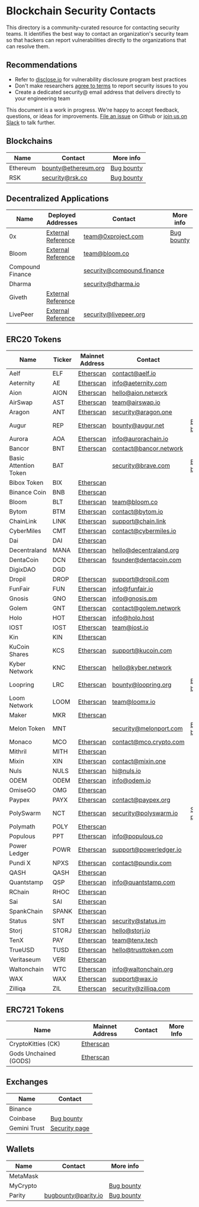 # Blockchain Security Contacts

This directory is a community-curated resource for contacting security teams. It identifies the best way to contact an organization's security team so that hackers can report vulnerabilities directly to the organizations that can resolve them.

## Recommendations

* Refer to [disclose.io](https://disclose.io/) for vulnerability disclosure program best practices
* Don't make researchers [agree to terms](https://twitter.com/matthew_d_green/status/1025365194330066945) to report security issues to you
* Create a dedicated security@ email address that delivers directly to your engineering team

This document is a work in progress. We're happy to accept feedback, questions, or ideas for improvements. [File an issue](https://github.com/trailofbits/blockchain-security-contacts/issues/new) on Github or [join us on Slack](https://empireslacking.herokuapp.com/) to talk further.

## Blockchains

| Name | Contact | More info |
| --- | --- | ---- |
| Ethereum | bounty@ethereum.org | [Bug bounty](https://bounty.ethereum.org/)
| RSK | security@rsk.co | [Bug bounty](https://hackerone.com/rsksmart) |

## Decentralized Applications

| Name | Deployed Addresses | Contact | More info |
| --- | --- | --- | --- |
| 0x | [External Reference](https://0xproject.com/wiki#Deployed-Addresses) | team@0xproject.com | [Bug bounty](https://0xproject.com/wiki#Bug-Bounty) |
| Bloom | [External Reference](https://bloom.co/docs/contracts/accounts/) | team@bloom.co | |
| Compound Finance | | security@compound.finance | |
| Dharma | | security@dharma.io | |
| Giveth | [External Reference](https://wiki.giveth.io/documentation/deployments/) | 
| LivePeer | [External Reference](https://github.com/livepeer/wiki/blob/master/Deployed-Contract-Addresses.md) | security@livepeer.org | |

## ERC20 Tokens

| Name | Ticker | Mainnet Address | Contact | More info |
| ---  | ---    | ---             | ---     | ---       |
| Aelf | ELF | [Etherscan](https://etherscan.io/token/0xbf2179859fc6d5bee9bf9158632dc51678a4100e) | contact@aelf.io | |
| Aeternity | AE | [Etherscan](https://etherscan.io/token/0x5ca9a71b1d01849c0a95490cc00559717fcf0d1d) | info@aeternity.com | |
| Aion | AION | [Etherscan](https://etherscan.io/token/0x4CEdA7906a5Ed2179785Cd3A40A69ee8bc99C466) | hello@aion.network | |
| AirSwap | AST | [Etherscan](https://etherscan.io/token/0x27054b13b1b798b345b591a4d22e6562d47ea75a) | team@airswap.io | |
| Aragon | ANT | [Etherscan](https://etherscan.io/token/0x960b236A07cf122663c4303350609A66A7B288C0) | security@aragon.one | |
| Augur | REP | [Etherscan](https://etherscan.io/token/0x1985365e9f78359a9B6AD760e32412f4a445E862) | bounty@augur.net | [Bug bounty](https://www.augur.net/bounty/) |
| Aurora | AOA | [Etherscan](https://etherscan.io/token/0x9ab165d795019b6d8b3e971dda91071421305e5a) | info@aurorachain.io | |
| Bancor | BNT | [Etherscan](https://etherscan.io/token/0x1f573d6fb3f13d689ff844b4ce37794d79a7ff1c) | contact@bancor.network |  |
| Basic Attention Token | BAT | | security@brave.com | [Bug bounty](https://hackerone.com/brave)
| Bibox Token | BIX | [Etherscan](https://etherscan.io/token/0xb3104b4b9da82025e8b9f8fb28b3553ce2f67069) | |  |
| Binance Coin | BNB | [Etherscan](https://etherscan.io/token/0xB8c77482e45F1F44dE1745F52C74426C631bDD52) | | |
| Bloom | BLT | [Etherscan](https://etherscan.io/token/0x107c4504cd79c5d2696ea0030a8dd4e92601b82e) | team@bloom.co | |
| Bytom | BTM | [Etherscan](https://etherscan.io/token/0xcb97e65f07da24d46bcdd078ebebd7c6e6e3d750) | contact@bytom.io | |
| ChainLink | LINK | [Etherscan](https://etherscan.io/token/0x514910771af9ca656af840dff83e8264ecf986ca) | support@chain.link | |
| CyberMiles | CMT | [Etherscan](https://etherscan.io/token/0xf85feea2fdd81d51177f6b8f35f0e6734ce45f5f) | contact@cybermiles.io | |
| Dai | DAI | [Etherscan](https://etherscan.io/token/0x89d24a6b4ccb1b6faa2625fe562bdd9a23260359) | |  |
| Decentraland | MANA | [Etherscan](https://etherscan.io/token/0x0f5d2fb29fb7d3cfee444a200298f468908cc942) | hello@decentraland.org | |
| DentaCoin | DCN | [Etherscan](https://etherscan.io/token/0x08d32b0da63e2C3bcF8019c9c5d849d7a9d791e6) | founder@dentacoin.com | |
| DigixDAO | DGD | | | |
| Dropil | DROP | [Etherscan](https://etherscan.io/token/0x4672bad527107471cb5067a887f4656d585a8a31) | support@dropil.com | |
| FunFair | FUN | [Etherscan](https://etherscan.io/token/0x419d0d8bdd9af5e606ae2232ed285aff190e711b) | info@funfair.io | |
| Gnosis | GNO | [Etherscan](https://etherscan.io/token/0x6810e776880c02933d47db1b9fc05908e5386b96) | info@gnosis.pm | |
| Golem | GNT | [Etherscan](https://etherscan.io/token/0xa74476443119A942dE498590Fe1f2454d7D4aC0d) | contact@golem.network | |
| Holo | HOT | [Etherscan](https://etherscan.io/token/0x6c6ee5e31d828de241282b9606c8e98ea48526e2) | info@holo.host | |
| IOST | IOST | [Etherscan](https://etherscan.io/token/0xfa1a856cfa3409cfa145fa4e20eb270df3eb21ab) | team@iost.io | |
| Kin | KIN | [Etherscan](https://etherscan.io/token/0x818fc6c2ec5986bc6e2cbf00939d90556ab12ce5) |  | |
| KuCoin Shares | KCS | [Etherscan](https://etherscan.io/token/0x039b5649a59967e3e936d7471f9c3700100ee1ab) | support@kucoin.com | |
| Kyber Network | KNC | [Etherscan](https://etherscan.io/token/0xdd974d5c2e2928dea5f71b9825b8b646686bd200) | hello@kyber.network | |
| Loopring | LRC | [Etherscan](https://etherscan.io/token/0xef68e7c694f40c8202821edf525de3782458639f) | bounty@loopring.org | [Bug bounty](https://medium.com/loopring-protocol/bug-and-optimization-bounty-for-smart-contracts-c2c855f3a748) |
| Loom Network | LOOM | [Etherscan](https://etherscan.io/token/0xa4e8c3ec456107ea67d3075bf9e3df3a75823db0) | team@loomx.io | |
| Maker | MKR | [Etherscan](https://etherscan.io/token/0x9f8f72aa9304c8b593d555f12ef6589cc3a579a2) | | |
| Melon Token | MNT | | security@melonport.com | [Bug bounty](https://melonport.com/bug-bounty) |
| Monaco | MCO | [Etherscan](https://etherscan.io/token/0xb63b606ac810a52cca15e44bb630fd42d8d1d83d) | contact@mco.crypto.com | |
| Mithril | MITH | [Etherscan](https://etherscan.io/token/0x3893b9422cd5d70a81edeffe3d5a1c6a978310bb) | | |
| Mixin | XIN | [Etherscan](https://etherscan.io/token/0xa974c709cfb4566686553a20790685a47aceaa33) | contact@mixin.one | |
| Nuls | NULS | [Etherscan](https://etherscan.io/token/0xb91318f35bdb262e9423bc7c7c2a3a93dd93c92c) | hi@nuls.io | |
| ODEM | ODEM | [Etherscan](https://etherscan.io/token/0xbf52f2ab39e26e0951d2a02b49b7702abe30406a) | info@odem.io | |
| OmiseGO | OMG | [Etherscan](https://etherscan.io/token/0xd26114cd6EE289AccF82350c8d8487fedB8A0C07) | | |
| Paypex | PAYX | [Etherscan](https://etherscan.io/token/0x62a56a4a2ef4d355d34d10fbf837e747504d38d4) | contact@paypex.org | |
| PolySwarm | NCT | [Etherscan](https://etherscan.io/token/0x9e46a38f5daabe8683e10793b06749eef7d733d1) | security@polyswarm.io | [Security page](https://polyswarm.io/security/) |
| Polymath | POLY | [Etherscan](https://etherscan.io/token/0x9992ec3cf6a55b00978cddf2b27bc6882d88d1ec) | | |
| Populous | PPT | [Etherscan](https://etherscan.io/token/0xd4fa1460f537bb9085d22c7bccb5dd450ef28e3a) | info@populous.co | |
| Power Ledger | POWR | [Etherscan](https://etherscan.io/token/0x595832f8fc6bf59c85c527fec3740a1b7a361269) | support@powerledger.io | |
| Pundi X | NPXS | [Etherscan](https://etherscan.io/token/0xa15c7ebe1f07caf6bff097d8a589fb8ac49ae5b3) | contact@pundix.com | |
| QASH | QASH | [Etherscan](https://etherscan.io/token/0x618e75ac90b12c6049ba3b27f5d5f8651b0037f6) | | |
| Quantstamp| QSP | [Etherscan](https://etherscan.io/token/0x99ea4db9ee77acd40b119bd1dc4e33e1c070b80d) | info@quantstamp.com | |
| RChain | RHOC | [Etherscan](https://etherscan.io/token/0x168296bb09e24a88805cb9c33356536b980d3fc5) | | |
| Sai | SAI | [Etherscan](https://etherscan.io/token/0x59adcf176ed2f6788a41b8ea4c4904518e62b6a4) | | | |
| SpankChain | SPANK | [Etherscan](https://etherscan.io/token/0x42d6622dece394b54999fbd73d108123806f6a18) | | |
| Status | SNT | [Etherscan](https://etherscan.io/token/0x744d70fdbe2ba4cf95131626614a1763df805b9e) | security@status.im | |
| Storj | STORJ | [Etherscan](https://etherscan.io/token/0xb64ef51c888972c908cfacf59b47c1afbc0ab8ac) | hello@storj.io | |
| TenX | PAY | [Etherscan](https://etherscan.io/token/0xB97048628DB6B661D4C2aA833e95Dbe1A905B280) | team@tenx.tech | |
| TrueUSD | TUSD | [Etherscan](https://etherscan.io/token/0x8dd5fbce2f6a956c3022ba3663759011dd51e73e) | hello@trusttoken.com | |
| Veritaseum | VERI | [Etherscan](https://etherscan.io/token/0x8f3470A7388c05eE4e7AF3d01D8C722b0FF52374) | | |
| Waltonchain | WTC | [Etherscan](https://etherscan.io/token/0xb7cb1c96db6b22b0d3d9536e0108d062bd488f74) | info@waltonchain.org | |
| WAX | WAX | [Etherscan](https://etherscan.io/token/0x39bb259f66e1c59d5abef88375979b4d20d98022) | support@wax.io | |
| Zilliqa | ZIL | [Etherscan](https://etherscan.io/token/0x05f4a42e251f2d52b8ed15e9fedaacfcef1fad27) | security@zilliqa.com | |

## ERC721 Tokens

| Name | Mainnet Address | Contact | More Info |
| --- | --- | --- | --- |
| CryptoKitties (CK) | [Etherscan](https://etherscan.io/token/0x06012c8cf97bead5deae237070f9587f8e7a266d) | | |
| Gods Unchained (GODS) | [Etherscan](https://etherscan.io/token/0x6EbeAf8e8E946F0716E6533A6f2cefc83f60e8Ab) | | |

## Exchanges

| Name | Contact |
| --- | --- |
| Binance | |
| Coinbase | [Bug bounty](https://hackerone.com/coinbase) |
| Gemini Trust | [Security page](https://gemini.com/security/) |

## Wallets

| Name | Contact | More info |
| --- | --- | --- |
| MetaMask | | |
| MyCrypto | | [Bug bounty](https://hackerone.com/mycrypto) |
| Parity | bugbounty@parity.io | [Bug bounty](https://paritytech.io/bug-bounty/) |
